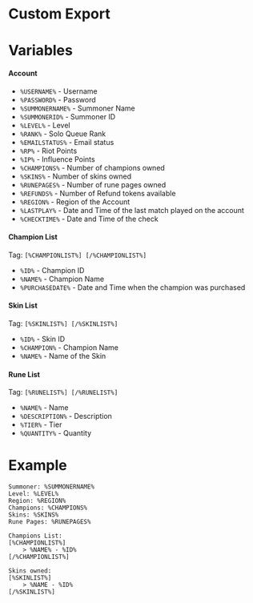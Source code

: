 # Custom Export

# Variables
#### Account
* ``%USERNAME%`` - Username
* ``%PASSWORD%`` - Password
* ``%SUMMONERNAME%`` - Summoner Name
* ``%SUMMONERID%`` - Summoner ID
* ``%LEVEL%`` - Level
* ``%RANK%`` - Solo Queue Rank
* ``%EMAILSTATUS%`` - Email status
* ``%RP%`` - Riot Points
* ``%IP%`` - Influence Points
* ``%CHAMPIONS%`` - Number of champions owned
* ``%SKINS%`` - Number of skins owned
* ``%RUNEPAGES%`` - Number of rune pages owned
* ``%REFUNDS%`` - Number of Refund tokens available
* ``%REGION%`` - Region of the Account
* ``%LASTPLAY%`` - Date and Time of the last match played on the account
* ``%CHECKTIME%`` - Date and Time of the check

#### Champion List
Tag: ``[%CHAMPIONLIST%] [/%CHAMPIONLIST%]``
* ``%ID%`` - Champion ID
* ``%NAME%`` - Champion Name
* ``%PURCHASEDATE%`` - Date and Time when the champion was purchased

#### Skin List
Tag: ``[%SKINLIST%] [/%SKINLIST%]``
* ``%ID%`` - Skin ID
* ``%CHAMPION%`` - Champion Name
* ``%NAME%`` - Name of the Skin

#### Rune List 

Tag: ``[%RUNELIST%] [/%RUNELIST%]``

* ``%NAME%`` - Name
* ``%DESCRIPTION%`` - Description
* ``%TIER%`` - Tier
* ``%QUANTITY%`` - Quantity


# Example

```
Summoner: %SUMMONERNAME%
Level: %LEVEL%
Region: %REGION%
Champions: %CHAMPIONS%
Skins: %SKINS%
Rune Pages: %RUNEPAGES%

Champions List:
[%CHAMPIONLIST%]
    > %NAME% - %ID% 
[/%CHAMPIONLIST%]

Skins owned:
[%SKINLIST%]
    > %NAME - %ID%
[/%SKINLIST%]
```
